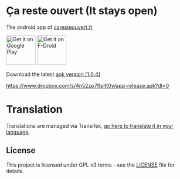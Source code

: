 # Ça reste ouvert (It stays open) 

The android app of [caresteouvert.fr](https://www.caresteouvert.fr/)

[<img src="https://cdn.rawgit.com/steverichey/google-play-badge-svg/master/img/en_get.svg"
     height="80"
     alt="Get it on Google Play">](https://play.google.com/store/apps/details?id=com.transway.caresteouvert)
[<img src="https://fdroid.gitlab.io/artwork/badge/get-it-on.png"
     alt="Get it on F-Droid"
     height="80">](https://f-droid.org/packages/com.transway.caresteouvert/)


Download the latest [apk version [1.0.4]](https://www.dropbox.com/s/4n52zp7flplft0y/app-release.apk?dl=0)

https://www.dropbox.com/s/4n52zp7flplft0y/app-release.apk?dl=0

# Translation

Translations are managed via Transifex, [go here to translate it in your language](https://www.transifex.com/openlevelup/ca-reste-ouvert-android-app/languages/).

## License

This project is licensed under GPL v3 terms - see the [LICENSE](LICENSE) file for details.
